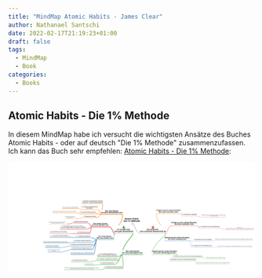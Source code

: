 ```yaml
---
title: "MindMap Atomic Habits - James Clear"
author: Nathanael Santschi
date: 2022-02-17T21:19:23+01:00
draft: false
tags:
  - MindMap
  - Book
categories:
  - Books
---
```

## Atomic Habits - Die 1% Methode

In diesem MindMap habe ich versucht die wichtigsten Ansätze des Buches Atomic Habits - oder auf deutsch "Die 1% Methode" zusammenzufassen.
Ich kann das Buch sehr empfehlen: [Atomic Habits - Die 1% Methode](https://www.amazon.de/-/en/James-Clear/dp/3442178584/ref=sr_1_1?crid=109NZ0JX7A5CL&keywords=die+1%25+methode+buch&qid=1641883989&sprefix=die+1%2Caps%2C92&sr=8-1): 


![atomichabits](/images/atomichabits.png "Preview")
